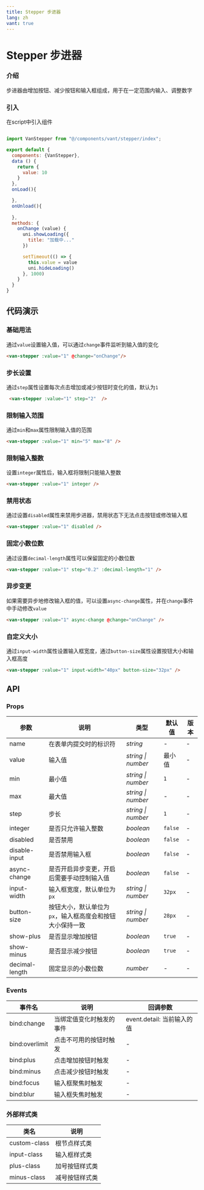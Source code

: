 ```yaml
---
title: Stepper 步进器
lang: zh
vant: true
---
```


# Stepper 步进器

### 介绍

步进器由增加按钮、减少按钮和输入框组成，用于在一定范围内输入、调整数字

### 引入

在script中引入组件

```js

import VanStepper from "@/components/vant/stepper/index";

export default {
  components: {VanStepper},
  data () {
    return {
      value: 10
    }
  },
  onLoad(){

  },
  onUnload(){
    
  },
  methods: {
    onChange (value) {
      uni.showLoading({
        title: "加载中..."
      })

      setTimeout(() => {
        this.value = value
        uni.hideLoading()
      }, 1000)
    }
  }
}

```

## 代码演示

### 基础用法

通过`value`设置输入值，可以通过`change`事件监听到输入值的变化

```html
<van-stepper :value="1" @change="onChange"/>
```


### 步长设置

通过`step`属性设置每次点击增加或减少按钮时变化的值，默认为`1`

```html
 <van-stepper :value="1" step="2"  />
```

### 限制输入范围

通过`min`和`max`属性限制输入值的范围

```html
<van-stepper :value="1" min="5" max="8" />
```

### 限制输入整数

设置`integer`属性后，输入框将限制只能输入整数

```html
<van-stepper :value="1" integer />
```

### 禁用状态

通过设置`disabled`属性来禁用步进器，禁用状态下无法点击按钮或修改输入框

```html
<van-stepper :value="1" disabled />
```

### 固定小数位数

通过设置`decimal-length`属性可以保留固定的小数位数

```html
<van-stepper :value="1" step="0.2" :decimal-length="1" />
```

### 异步变更

如果需要异步地修改输入框的值，可以设置`async-change`属性，并在`change`事件中手动修改`value`

```html
<van-stepper :value="1" async-change @change="onChange" />
```



### 自定义大小

通过`input-width`属性设置输入框宽度，通过`button-size`属性设置按钮大小和输入框高度

```html
<van-stepper :value="1" input-width="40px" button-size="32px" />
```

## API

### Props

| 参数 | 说明 | 类型 | 默认值 | 版本 |
|-----------|-----------|-----------|-------------|-------------|
| name | 在表单内提交时的标识符 | *string* | - | - |
| value | 输入值 | *string \| number* | 最小值 | - |
| min | 最小值 | *string \| number* | `1` | - |
| max | 最大值 | *string \| number* | - | - |
| step | 步长 | *string \| number* | `1` | - |
| integer | 是否只允许输入整数 | *boolean* | `false` | - |
| disabled | 是否禁用 | *boolean* | `false` | - |
| disable-input | 是否禁用输入框 | *boolean* | `false` | - |
| async-change | 是否开启异步变更，开启后需要手动控制输入值 | *boolean* | `false` | - |
| input-width | 输入框宽度，默认单位为 `px` | *string \| number* | `32px` | - |
| button-size | 按钮大小，默认单位为 `px`，输入框高度会和按钮大小保持一致 | *string \| number* | `28px` | - |
| show-plus | 是否显示增加按钮 | *boolean* | `true` | - |
| show-minus | 是否显示减少按钮 | *boolean* | `true` | - |
| decimal-length | 固定显示的小数位数 | *number* | - | - |

### Events

| 事件名         | 说明                     | 回调参数                   |
| -------------- | ------------------------ | -------------------------- |
| bind:change    | 当绑定值变化时触发的事件 | event.detail: 当前输入的值 |
| bind:overlimit | 点击不可用的按钮时触发   | -                          |
| bind:plus      | 点击增加按钮时触发       | -                          |
| bind:minus     | 点击减少按钮时触发       | -                          |
| bind:focus     | 输入框聚焦时触发         | -                          |
| bind:blur      | 输入框失焦时触发         | -                          |

### 外部样式类

| 类名         | 说明           |
| ------------ | -------------- |
| custom-class | 根节点样式类   |
| input-class  | 输入框样式类   |
| plus-class   | 加号按钮样式类 |
| minus-class  | 减号按钮样式类 |
